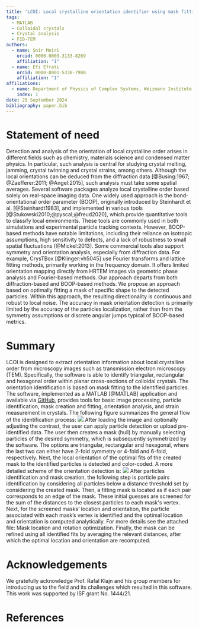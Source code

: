 ```yaml
---
title: 'LCOI: Local crystalline orientation identifier using mask fitting implemented in MATLAB'
tags:
  - MATLAB
  - Colloidal crystals
  - Crystal analysis
  - FIB-TEM
authors: 
  - name: Snir Meiri
    orcid: 0000-0003-3133-8269
    affiliation: "1"
  - name: Efi Efrati
    orcid: 0000-0001-5338-7980
    affiliation: "1"
affiliations:
  - name: Department of Physics of Complex Systems, Weizmann Institute of Science, Rehovot 76100, Israel
    index: 1
date: 25 September 2024
bibliography: paper.bib
---
```

# Statement of need
Detection and analysis of the orientation of local crystalline order arises in different fields such as chemistry, materials science and condensed matter physics. In particular, such analysis is central for studying crystal melting, jamming, crystal twinning and crystal strains, among others. Although the local orientations can be deduced from the diffraction data [@Busing:1967; @Zaefferer:2011; @Angel:2015], such analysis must take some spatial averages.
Several software packages analyze local crystalline order based solely on real-space imaging data. One widely used approach is the bond-orientational order parameter (BOOP), originally introduced by Steinhardt et al. [@Steinhardt1983], and implemented in various tools [@Stukowski2010;@pyscal;@freud2020], which provide quantitative tools to classify local environments. These tools are commonly used in both simulations and experimental particle tracking contexts. However, BOOP-based methods have notable limitations, including their reliance on isotropic assumptions, high sensitivity to defects, and a lack of robustness to small spatial fluctuations [@Mickel:2013].
Some commercial tools also support symmetry and orientation analysis, especially from diffraction data. For example, CrysTBox [@Klinger:vh5045] use Fourier transforms and lattice fitting methods, primarily working in the frequency domain. It offers limited orientation mapping directly from HRTEM images via geometric phase analysis and Fourier-based methods.
Our approach departs from both diffraction-based and BOOP-based methods. We propose an approach based on optimally fitting a mask of specific shape to the detected particles. Within this approach, the resulting directionality is continuous and robust to local noise. The accuracy in mask orientation detection is primarily limited by the accuracy of the particles localization, rather than from the symmetry assumptions or discrete angular jumps typical of BOOP-based metrics.
# Summary
LCOI is designed to extract orientation information about local crystalline order from microscopy images such as transmission electron microscopy (TEM). Specifically, the software is able to identify triangular, rectangular and hexagonal order within planar cross-sections of colloidal crystals. The orientation identification is based on mask fitting to the identified particles. The software, implemented as a MATLAB [@MATLAB] application and available via [GitHub](https://github.com/SnirMeiri/LCOI_local_crystalline_orientation_identifier), provides tools for basic image processing, particle identification, mask creation and fitting, orientation analysis, and strain measurement in crystals. The following figure summarizes the general flow of the identification process:
![](User%20guide%20images/over1.png)
After loading the image and optionally adjusting the contrast, the user can apply particle detection or upload pre-identified data. The user then creates a mask (hull) by manually selecting particles of the desired symmetry, which is subsequently symmetrized by the software. The options are triangular, rectangular and hexagonal, where the last two can either have 2-fold symmetry or 4-fold and 6-fold, respectively. Next, the local orientation of the optimal fits of the created mask to the identified particles is detected and color-coded. A more detailed scheme of the orientation detection is:
![](User%20guide%20images/over2.png)
After particles identification and mask creation, the following step is particle pairs identification by considering all particles below a distance threshold set by considering the created mask. Then, a fitting mask is located as if each pair corresponds to an edge of the mask. These initial guesses are screened for the sum of the distances to the closest particles to each mask's vertex.  Next, for the screened masks’ location and orientation, the particle associated with each mask’s vertex is identified and the optimal location and orientation is computed analytically. For more details see the attached file: Mask location and rotation optimization. Finally, the mask can be refined using all identified fits by averaging the relevant distances, after which the optimal location and orientation are recomputed.
# Acknowledgements
We gratefully acknowledge Prof. Rafal Klajn and his group members for introducing us to the field and its challenges which resulted in this software. This work was supported by ISF grant No. 1444/21.
# References
